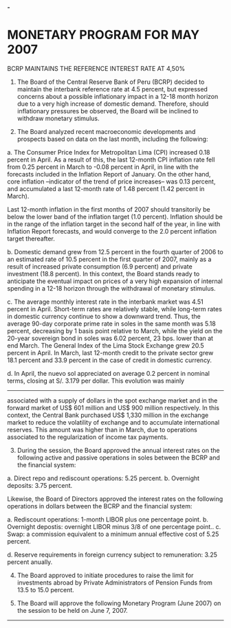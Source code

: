 **-**

# MONETARY PROGRAM FOR MAY 2007

   BCRP MAINTAINS THE REFERENCE INTEREST RATE AT 4,50%

1. The Board of the Central Reserve Bank of Peru (BCRP) decided to maintain
the interbank reference rate at 4.5 percent, but expressed concerns about a
possible inflationary impact in a 12-18 month horizon due to a very high
increase of domestic demand. Therefore, should inflationary pressures be
observed, the Board will be inclined to withdraw monetary stimulus.

2. The Board analyzed recent macroeconomic developments and prospects
based on data on the last month, including the following:

a. The Consumer Price Index for Metropolitan Lima (CPI) increased 0.18
percent in April. As a result of this, the last 12-month CPI inflation rate
fell from 0.25 percent in March to -0.08 percent in April, in line with the
forecasts included in the Inflation Report of January. On the other hand,
core inflation –indicator of the trend of price increases– was 0.13 percent,
and accumulated a last 12-month rate of 1.48 percent (1.42 percent in
March).

Last 12-month inflation in the first months of 2007 should transitorily be
below the lower band of the inflation target (1.0 percent). Inflation should
be in the range of the inflation target in the second half of the year, in line
with Inflation Report forecasts, and would converge to the 2.0 percent
inflation target thereafter.

b. Domestic demand grew from 12.5 percent in the fourth quarter of 2006 to
an estimated rate of 10.5 percent in the first quarter of 2007, mainly as a
result of increased private consumption (6.9 percent) and private
investment (18.8 percent). In this context, the Board stands ready to
anticipate the eventual impact on prices of a very high expansion of
internal spending in a 12-18 horizon through the withdrawal of monetary
stimulus.

c. The average monthly interest rate in the interbank market was 4.51
percent in April. Short-term rates are relatively stable, while long-term
rates in domestic currency continue to show a downward trend. Thus,
the average 90-day corporate prime rate in soles in the same month was
5.18 percent, decreasing by 1 basis point relative to March, while the
yield on the 20-year sovereign bond in soles was 6.02 percent, 23 bps.
lower than at end March. The General Index of the Lima Stock Exchange
grew 20.5 percent in April. In March, last 12-month credit to the private
sector grew 18.1 percent and 33.9 percent in the case of credit in
domestic currency.

d. In April, the nuevo sol appreciated on average 0.2 percent in nominal
terms, closing at S/. 3.179 per dollar. This evolution was mainly


-----

associated with a supply of dollars in the spot exchange market and in
the forward market of US$ 601 million and US$ 900 million respectively.
In this context, the Central Bank purchased US$ 1,330 million in the
exchange market to reduce the volatility of exchange and to accumulate
international reserves. This amount was higher than in March, due to
operations associated to the regularization of income tax payments.

3. During the session, the Board approved the annual interest rates on the
following active and passive operations in soles between the BCRP and the
financial system:

a. Direct repo and rediscount operations: 5.25 percent.
b. Overnight deposits: 3.75 percent.

Likewise, the Board of Directors approved the interest rates on the following
operations in dollars between the BCRP and the financial system:

a. Rediscount operations: 1-month LIBOR plus one percentage point.
b. Overnight depostis: overnight LIBOR minus 3/8 of one percentage point..
c. Swap: a commission equivalent to a minimum annual effective cost of
5.25 percent.

d. Reserve requirements in foreign currency subject to remuneration: 3.25
percent anually.

4. The Board approved to initiate procedures to raise the limit for investments
abroad by Private Administrators of Pension Funds from 13.5 to 15.0
percent.

5. The Board will approve the following Monetary Program (June 2007) on the
session to be held on June 7, 2007.


-----

